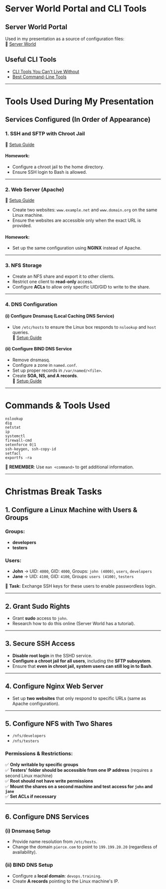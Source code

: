 # **Server World Portal and CLI Tools**

## **Server World Portal**

Used in my presentation as a source of configuration files:  
🔗 [Server World](https://www.server-world.info/en/)

## **Useful CLI Tools**

- [CLI Tools You Can't Live Without](https://dev.to/lissy93/cli-tools-you-cant-live-without-57f6)
- [Best Command-Line Tools](https://new.pythonforengineers.com/blog/best-command-line-tools-ive-played-with/)

---

# **Tools Used During My Presentation**

## **Services Configured (In Order of Appearance)**

### **1. SSH and SFTP with Chroot Jail**

🔗 [Setup Guide](https://www.server-world.info/en/note?os=Rocky_Linux_8&p=ssh&f=5)

#### **Homework:**

- Configure a chroot jail to the home directory.
- Ensure SSH login to Bash is allowed.

---

### **2. Web Server (Apache)**

🔗 [Setup Guide](https://www.server-world.info/en/note?os=CentOS_Stream_9&p=httpd&f=1)

- Create two websites: `www.example.net` and `www.domain.org` on the same Linux machine.
- Ensure the websites are accessible only when the exact URL is provided.

#### **Homework:**

- Set up the same configuration using **NGINX** instead of Apache.

---

### **3. NFS Storage**

- Create an NFS share and export it to other clients.
- Restrict one client to **read-only** access.
- Configure **ACLs** to allow only specific UID/GID to write to the share.

---

### **4. DNS Configuration**

#### **(i) Configure Dnsmasq (Local Caching DNS Service)**

- Use `/etc/hosts` to ensure the Linux box responds to `nslookup` and `host` queries.  
  🔗 [Setup Guide](https://www.server-world.info/en/note?os=CentOS_Stream_9&p=dnsmasq&f=1)

#### **(ii) Configure BIND DNS Service**

- Remove dnsmasq.
- Configure a zone in `named.conf`.
- Set up proper records in `/var/named/<file>`.
- Create **SOA, NS, and A records**.  
  🔗 [Setup Guide](https://www.server-world.info/en/note?os=CentOS_Stream_9&p=dns&f=2)

---

# **Commands & Tools Used**

```
nslookup
dig
netstat
ip
systemctl
firewall-cmd
setenforce 0|1
ssh-keygen, ssh-copy-id
setfacl
exportfs -ra
```

📌 **REMEMBER**: Use `man <command>` to get additional information.

---

# **Christmas Break Tasks**

## **1. Configure a Linux Machine with Users & Groups**

### **Groups:**

- **developers**
- **testers**

### **Users:**

- **John** → UID: `4000`, GID: `4000`, Groups: `john (4000)`, `users`, `developers`
- **Jane** → UID: `4100`, GID: `4100`, Groups: `users (4100)`, `testers`

📌 **Task:** Exchange SSH keys for these users to enable passwordless login.

---

## **2. Grant Sudo Rights**

- Grant **sudo** access to `john`.
- Research how to do this online (Server World has a tutorial).

---

## **3. Secure SSH Access**

- **Disable root login** in the SSHD service.
- **Configure a chroot jail for all users**, including the **SFTP subsystem**.
- Ensure that **even in chroot jail, system users can still log in to Bash**.

---

## **4. Configure Nginx Web Server**

- Set up **two websites** that only respond to specific URLs (same as Apache configuration).

---

## **5. Configure NFS with Two Shares**

- `/nfs/developers`
- `/nfs/testers`

### **Permissions & Restrictions:**

✅ **Only writable by specific groups**  
✅ **Testers' folder should be accessible from one IP address** (requires a second Linux machine)  
✅ **Root should not have write permissions**  
✅ **Mount the shares on a second machine and test access for `john` and `jane`**  
✅ **Set ACLs if necessary**

---

## **6. Configure DNS Services**

### **(i) Dnsmasq Setup**

- Provide name resolution from `/etc/hosts`.
- Change the domain `pierce.com` to point to `199.199.20.20` (regardless of availability).

### **(ii) BIND DNS Setup**

- Configure a **local domain**: `devops.training`.
- Create **A records** pointing to the Linux machine's IP.
